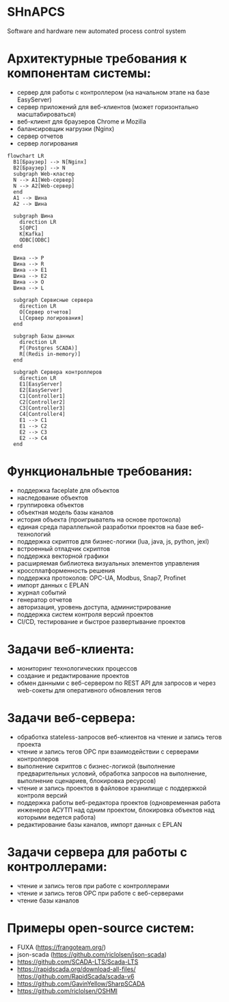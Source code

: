 # SHnAPCS
Software and hardware new automated process control system

# Архитектурные требования к компонентам системы:
* сервер для работы с контроллером (на начальном этапе на базе EasyServer)
* сервер приложений для веб-клиентов (может горизонтально масштабироваться)
* веб-клиент для браузеров Chrome и Mozilla
* балансировщик нагрузки (Nginx)
* сервер отчетов
* сервер логирования

```mermaid
flowchart LR
  B1[Браузер] --> N[Nginx]
  B2[Браузер] --> N
  subgraph Web-кластер
  N --> A1[Web-сервер]
  N --> A2[Web-сервер]
  end
  A1 --> Шина
  A2 --> Шина

  subgraph Шина
    direction LR
    S[OPC]
    K[Kafka]
    ODBC[ODBC]
  end

  Шина --> P
  Шина --> R
  Шина --> E1
  Шина --> E2
  Шина --> O
  Шина --> L

  subgraph Сервисные сервера
    direction LR
    O[Сервер отчетов]
    L[Сервер логирования]
  end

  subgraph Базы данных
    direction LR
    P[(Postgres SCADA)]
    R[(Redis in-memory)]
  end

  subgraph Сервера контроллеров
    direction LR
    E1[EasyServer] 
    E2[EasyServer]
    C1[Controller1]
    C2[Controller2]
    C3[Controller3]
    C4[Controller4]
    E1 --> C1
    E1 --> C2
    E2 --> C3
    E2 --> C4
  end

```

# Функциональные требования:
* поддержка faceplate для объектов
* наследование объектов
* группировка объектов
* объектная модель базы каналов
* история объекта (проигрыватель на основе протокола)
* единая среда параллельной разработки проектов на базе веб-технологий
* поддержка скриптов для бизнес-логики (lua, java, js, python, jexl)
* встроенный отладчик скриптов
* поддержка векторной графики
* расширяемая библиотека визуальных элементов управления
* кроссплатформенность решения
* поддержка протоколов: OPC-UA, Modbus, Snap7, Profinet
* импорт данных с EPLAN
* журнал событий
* генератор отчетов
* авторизация, уровень доступа, администрирование
* поддержка систем контроля версий проектов
* CI/CD, тестирование и быстрое развертывание проектов

# Задачи веб-клиента:
* мониторинг технологических процессов
* создание и редактирование проектов
* обмен данными с веб-сервером по REST API для запросов и через web-сокеты для оперативного обновления тегов

# Задачи веб-сервера:
* обработка stateless-запросов веб-клиентов на чтение и запись тегов проекта
* чтение и запись тегов OPC при взаимодействии с серверами контроллеров
* выполнение скриптов с бизнес-логикой (выполнение предварительных условий, обработка запросов на выполнение, выполнение сценариев, блокировка ресурсов)
* чтение и запись проектов в файловое хранилище с поддержкой контроля версий
* поддержка работы веб-редактора проектов (одновременная работа инженеров АСУТП над одним проектом, блокировка объектов над которыми ведется работа)
* редактирование базы каналов, импорт данных с EPLAN

# Задачи сервера для работы с контроллерами:
* чтение и запись тегов при работе с контроллерами
* чтение и запись тегов OPC при работе с веб-серверами
* чтение базы каналов

# Примеры open-source систем:
* FUXA (https://frangoteam.org/) 
* json-scada (https://github.com/riclolsen/json-scada) 
* https://github.com/SCADA-LTS/Scada-LTS 
* https://rapidscada.org/download-all-files/ https://github.com/RapidScada/scada-v6 
* https://github.com/GavinYellow/SharpSCADA 
* https://github.com/riclolsen/OSHMI



